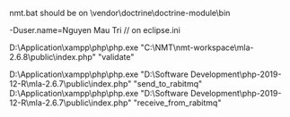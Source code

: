 nmt.bat should be on \vendor\doctrine\doctrine-module\bin

-Duser.name=Nguyen Mau Tri // on eclipse.ini

D:\Application\xampp\php\php.exe "C:\NMT\nmt-workspace\mla-2.6.8\public\index.php" "validate"

D:\Application\xampp\php\php.exe "D:\Software Development\php-2019-12-R\mla-2.6.7\public\index.php" "send_to_rabitmq"
D:\Application\xampp\php\php.exe "D:\Software Development\php-2019-12-R\mla-2.6.7\public\index.php" "receive_from_rabitmq"